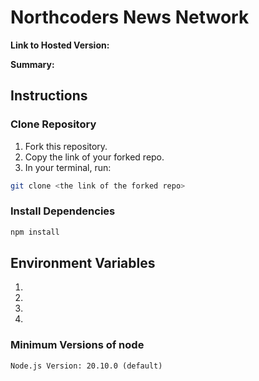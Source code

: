 
# Northcoders News Network

**Link to Hosted Version:**  


**Summary:**  


## Instructions

### Clone Repository
1. Fork this repository.
2. Copy the link of your forked repo.
3. In your terminal, run:
```bash
git clone <the link of the forked repo>
```

### Install Dependencies
```bash
npm install
```

## Environment Variables

1. 
2. 
3. 
4. 
### Minimum Versions of node
    Node.js Version: 20.10.0 (default)